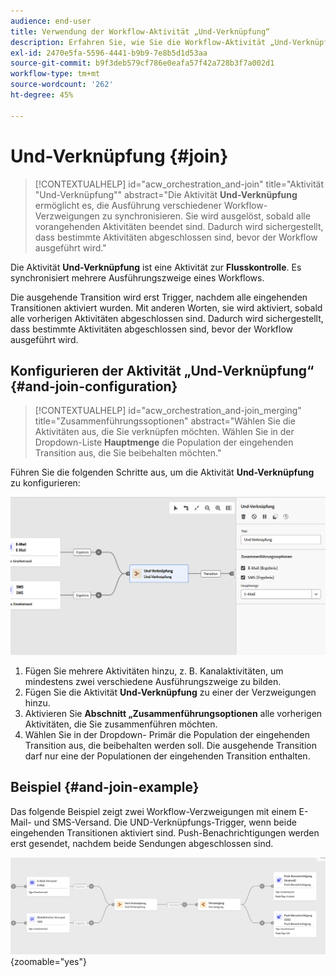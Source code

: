 ```yaml
---
audience: end-user
title: Verwendung der Workflow-Aktivität „Und-Verknüpfung“
description: Erfahren Sie, wie Sie die Workflow-Aktivität „Und-Verknüpfung“ verwenden.
exl-id: 2470e5fa-5596-4441-b9b9-7e8b5d1d53aa
source-git-commit: b9f3deb579cf786e0eafa57f42a728b3f7a002d1
workflow-type: tm+mt
source-wordcount: '262'
ht-degree: 45%

---
```


# Und-Verknüpfung {#join}

>[!CONTEXTUALHELP]
>id="acw_orchestration_and-join"
>title="Aktivität &quot;Und-Verknüpfung&quot;"
>abstract="Die Aktivität **Und-Verknüpfung** ermöglicht es, die Ausführung verschiedener Workflow-Verzweigungen zu synchronisieren. Sie wird ausgelöst, sobald alle vorangehenden Aktivitäten beendet sind. Dadurch wird sichergestellt, dass bestimmte Aktivitäten abgeschlossen sind, bevor der Workflow ausgeführt wird."

Die Aktivität **Und-Verknüpfung** ist eine Aktivität zur **Flusskontrolle**. Es synchronisiert mehrere Ausführungszweige eines Workflows.

Die ausgehende Transition wird erst Trigger, nachdem alle eingehenden Transitionen aktiviert wurden. Mit anderen Worten, sie wird aktiviert, sobald alle vorherigen Aktivitäten abgeschlossen sind. Dadurch wird sichergestellt, dass bestimmte Aktivitäten abgeschlossen sind, bevor der Workflow ausgeführt wird.

## Konfigurieren der Aktivität „Und-Verknüpfung“ {#and-join-configuration}

>[!CONTEXTUALHELP]
>id="acw_orchestration_and-join_merging"
>title="Zusammenführungssoptionen"
>abstract="Wählen Sie die Aktivitäten aus, die Sie verknüpfen möchten. Wählen Sie in der Dropdown-Liste **Hauptmenge** die Population der eingehenden Transition aus, die Sie beibehalten möchten."

Führen Sie die folgenden Schritte aus, um die Aktivität **Und-Verknüpfung** zu konfigurieren:

![Screenshot der Konfigurationsoberfläche für die Aktivität „Und-Verknüpfung“.](../assets/workflow-andjoin.png)

1. Fügen Sie mehrere Aktivitäten hinzu, z. B. Kanalaktivitäten, um mindestens zwei verschiedene Ausführungszweige zu bilden.
1. Fügen Sie die Aktivität **Und-Verknüpfung** zu einer der Verzweigungen hinzu.
1. Aktivieren Sie **Abschnitt „Zusammenführungsoptionen** alle vorherigen Aktivitäten, die Sie zusammenführen möchten.
1. Wählen Sie in der Dropdown-**&#x200B;** Primär die Population der eingehenden Transition aus, die beibehalten werden soll. Die ausgehende Transition darf nur eine der Populationen der eingehenden Transition enthalten.

## Beispiel {#and-join-example}

Das folgende Beispiel zeigt zwei Workflow-Verzweigungen mit einem E-Mail- und SMS-Versand. Die UND-Verknüpfungs-Trigger, wenn beide eingehenden Transitionen aktiviert sind. Push-Benachrichtigungen werden erst gesendet, nachdem beide Sendungen abgeschlossen sind.

![Beispiel eines Workflows mit zwei Verzweigungen, der den E-Mail- und SMS-Versand gefolgt von Push-Benachrichtigungen anzeigt.](../assets/workflow-andjoin-example.png){zoomable="yes"}